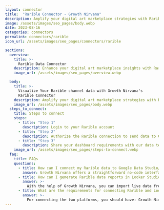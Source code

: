 ```yaml
---
layout: connector
title:  "Rarible Connector - Growth Nirvana"
description: Amplify your digital art marketplace strategies with Rarible insights integrated into Looker Studio.
image: /assets/images/seo_pages/body.webp
date: 2023-08-16
categories: connectors
permalink: connectors/rarible
icon_url: /assets/images/seo_pages/connectors/rarible

sections:
  overview:
    title: >-
      Rarible Data Connector
    description: Enhance your digital art marketplace insights with Rarible integration. Seamlessly merge marketplace data from Rarible with Looker Studio's analytical capabilities, unlocking insights that shape creative strategies, user engagement, and operational excellence.
    image_url: /assets/images/seo_pages/overview.webp

  body:
    title: >-
      Visualize Your Rarible channel data with Growth Nirvana's
      Rarible Connector
    description: Amplify your digital art marketplace strategies with Rarible insights integrated into Looker Studio.
    image_url: /assets/images/seo_pages/body.webp
  steps_to_connect:
    title: Steps to connect
    steps:
      - title: "Step 1"
        description: Login to your Rarible account
      - title: "Step 2"
        description: Authorize the Rarible connection to send data to Growth Nirvana
      - title: "Step 3"
        description: Share your dashboard requirements with our data team. We will build the report for you.
    image_url: /assets/images/seo_pages/steps-to-connect.webp
  faq:
    title: FAQs
    questions:
      - title: How can I connect my Rarible data to Google Data Studio/Looker Studio?
        answer: Growth Nirvana offers a straightforward no-code interface to connect to Rarible data sources.
      - title: How can I generate Rarible data reports in Looker Studio?
        answer: >-
          With the help of Growth Nirvana, you can import live data from Rarible into Looker Studio. These data can be viewed in charts, tables, and dashboards to generate branded reports that can be shared instantly.
      - title: What are the requirements for connecting Rarible and Looker Studio?
        answer: >-
          For connecting the two platforms, you should have: Growth Nirvana Account and Rarible Ads Account
---
```

